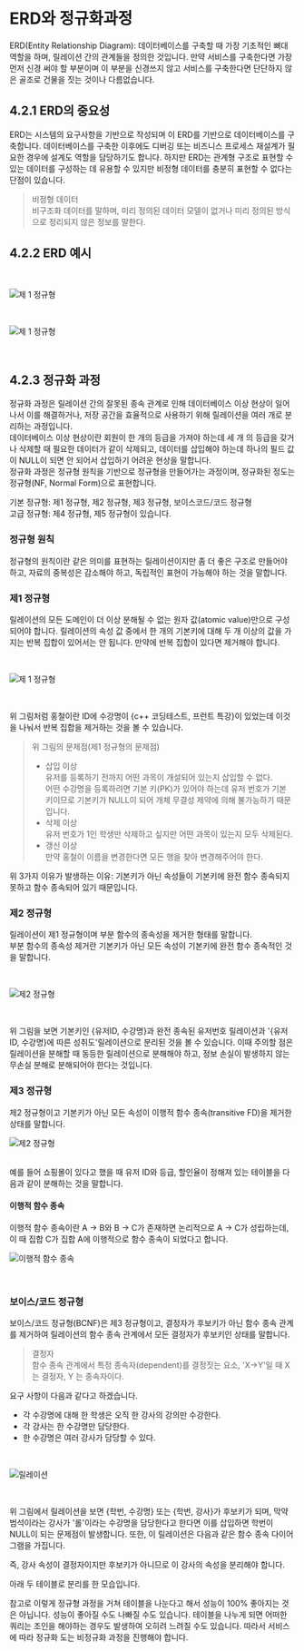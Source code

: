 # ERD와 정규화과정

ERD(Entity Relationship Diagram): 데이터베이스를 구축할 때 가장 기초적인 뼈대 역할을 하며, 릴레이션 간의 관계들을 정의한 것입니다.
만약 서비스를 구축한다면 가장 먼저 신경 써야 할 부분이며 이 부분을 신경쓰지 않고 서비스를 구축한다면 단단하지 않은 골조로 건물을 짓는 것이나 다름없습니다.

## 4.2.1 ERD의 중요성

ERD는 시스템의 요구사항을 기반으로 작성되며 이 ERD를 기반으로 데이터베이스를 구축합니다. 데이터베이스를 구축한 이후에도 디버깅 또는 비즈니스 프로세스 재설계가 필요한 경우에 설계도 역할을 담당하기도 합니다.
하지만 ERD는 관계형 구조로 표현할 수 있는 데이터를 구성하는 데 유용할 수 있지만 비정형 데이터를 충분히 표현할 수 없다는 단점이 있습니다.

> 비정형 데이터  
> 비구조화 데이터를 말하며, 미리 정의된 데이터 모델이 없거나 미리 정의된 방식으로 정리되지 않은 정보를 말한다.

## 4.2.2 ERD 예시

<br/>

![제 1 정규형](./img/ERD예시1.PNG)

<br/>

![제 1 정규형](./img/ERD예시2.PNG)

<br/>

## 4.2.3 정규화 과정

정규화 과정은 릴레이션 간의 잘못된 종속 관계로 인해 데이터베이스 이상 현상이 일어나서 이를 해결하거나, 저장 공간을 효율적으로 사용하기 위해 릴레이션을 여러 개로 분리하는 과정입니다.  
데이터베이스 이상 현상이란 회원이 한 개의 등급을 가져야 하는데 세 개 의 등급을 갖거나 삭제할 때 필요한 데이터가 같이 삭제되고, 데이터를 삽입해야 하는데 하나의 필드 값이 NULL이 되면 안 되어서 삽입하기 어려운 현상을 말합니다.  
정규화 과정은 정규형 원칙을 기반으로 정규형을 만들어가는 과정이며, 정규화된 정도는 정규형(NF, Normal Form)으로 표현합니다.

기본 정규형: 제1 정규형, 제2 정규형, 제3 정규형, 보이스코드/코드 정규형  
고급 정규형: 제4 정규형, 제5 정규형이 있습니다.

### 정규형 원칙

정규형의 원칙이란 같은 의미를 표현하는 릴레이션이지만 좀 더 좋은 구조로 만들어야 하고, 자료의 중복성은 감소해야 하고, 독립적인 표현이 가능해야 하는 것을 말합니다.

### 제1 정규형

릴레이션의 모든 도메인이 더 이상 분해될 수 없는 원자 값(atomic value)만으로 구성되어야 합니다. 릴레이션의 속성 값 중에서 한 개의 기본키에 대해 두 개 이상의 값을 가지는 반복 집합이 있어서는 안 됩니다. 만약에 반복 집합이 있다면 제거해야 합니다.

<br/>

![제 1 정규형](./img/제1정규형.PNG)

<br/>

위 그림처럼 홍철이란 ID에 수강명이 {c++ 코딩테스트, 프런트 특강}이 있었는데 이것을 나눠서 반복 집합을 제거하는 것을 볼 수 있습니다.

> 위 그림의 문제점(제1 정규형의 문제점)
>
> -   삽입 이상  
>     유저를 등록하기 전까지 어떤 과목이 개설되어 있는지 삽입할 수 없다.  
>     어떤 수강명을 등록하려면 기본 키(PK)가 있어야 하는데 유저 번호가 기본 키이므로 기본키가 NULL이 되어 개체 무결성 제약에 의해 불가능하기 때문입니다.
> -   삭제 이상  
>     유저 번호가 1인 학생만 삭제하고 싶지만 어떤 과목이 있는지 모두 삭제된다.
> -   갱신 이상  
>     만약 홍철이 이름을 변경한다면 모든 행을 찾아 변경해주어야 한다.

위 3가지 이유가 발생하는 이유: 기본키가 아닌 속성들이 기본키에 완전 함수 종속되지 못하고 함수 종속되어 있기 때문입니다.

### 제2 정규형

릴레이션이 제1 정규형이며 부분 함수의 종속성을 제거한 형태를 말합니다.  
부분 함수의 종속성 제거란 기본키가 아닌 모든 속성이 기본키에 완전 함수 종속적인 것을 말합니다.

<br/>

![제2 정규형](./img/제2정규형.PNG)

<br/>

위 그림을 보면 기본키인 {유저ID, 수강명}과 완전 종속된 유저번호 릴레이션과 '{유저ID, 수강명}에 따른 성취도'릴레이션으로 분리된 것을 볼 수 있습니다.
이때 주의할 점은 릴레이션을 분해할 때 동등한 릴레이션으로 분해해야 하고, 정보 손실이 발생하지 않는 무손실 분해로 분해되어야 한다는 것입니다.

### 제3 정규형

제2 정규형이고 기본키가 아닌 모든 속성이 이행적 함수 종속(transitive FD)을 제거한 상태를 말합니다.
<br/>

![제2 정규형](./img/제3정규형.PNG)

<br/>
예를 들어 쇼핑몰이 있다고 했을 때 유저 ID와 등급, 할인율이 정해져 있는 테이블을 다음과 같이 분해하는 것을 말합니다.

#### 이행적 함수 종속

이행적 함수 종속이란 A -> B와 B -> C가 존재하면 논리적으로 A -> C가 성립하는데, 이 때 집합 C가 집합 A에 이행적으로 함수 종속이 되었다고 합니다.
<br/>

![이행적 함수 종속](./img/이행적함수종속.PNG)

<br/>

### 보이스/코드 정규형

보이스/코드 정규형(BCNF)은 제3 정규형이고, 결정자가 후보키가 아닌 함수 종속 관계를 제거하여 릴레이션의 함수 종속 관계에서 모든 결정자가 후보키인 상태를 말합니다.

> 결정자  
> 함수 종속 관계에서 특정 종속자(dependent)를 결정짓는 요소, 'X->Y'일 때 X는 결정자, Y 는 종속자이다.

요구 사항이 다음과 같다고 하겠습니다.

-   각 수강명에 대해 한 학생은 오직 한 강사의 강의만 수강한다.
-   각 강사는 한 수강명만 담당한다.
-   한 수강명은 여러 강사가 담당할 수 있다.

<br/>

![릴레이션](./img/릴레이션.png)

<br/>

위 그림에서 릴레이션을 보면 {학번, 수강명} 또는 {학번, 강사}가 후보키가 되며, 막약 범석이라는 강사가 '롤'이라는 수강명을 담당한다고 한다면 이를 삽입하면 학번이 NULL이 되는 문제점이 발생합니다. 또한, 이 릴레이션은 다음과 같은 함수 종속 다이어그램을 가집니다.

즉, 강사 속성이 결정자이지만 후보키가 아니므로 이 강사의 속성을 분리해야 합니다.

아래 두 테이블로 분리를 한 모습입니다.

참고로 이렇게 정규형 과정을 거쳐 테이블을 나눈다고 해서 성능이 100% 좋아지는 것은 아닙니다. 성능이 좋아질 수도 나빠질 수도 있습니다.
테이블을 나누게 되면 어떠한 쿼리는 조인을 해야하는 경우도 발생하여 오히려 느려질 수도 있습니다. 따라서 서비스에 따라 정규화 도는 비정규화 과정을 진행해야 합니다.
